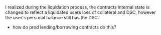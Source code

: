 I realized during the liquidation process, the contracts internal state is changed to reflect a liquidated users loss of collateral and DSC, however the user's personal balance still has the DSC. 
- how do prod lending/borrowing contracts do this? 